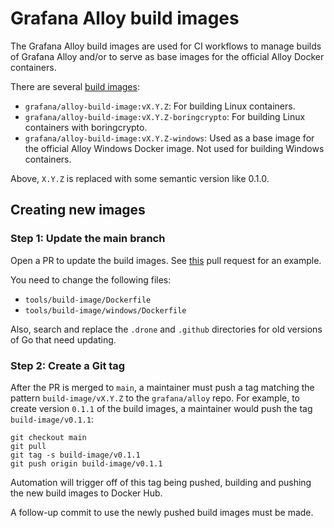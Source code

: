 # Grafana Alloy build images

The Grafana Alloy build images are used for CI workflows to manage builds of Grafana Alloy
and/or to serve as base images for the official Alloy Docker containers.

There are several [build images][alloy-build-image-dockerhub]:

* `grafana/alloy-build-image:vX.Y.Z`: For building Linux containers.
* `grafana/alloy-build-image:vX.Y.Z-boringcrypto`: For building Linux containers with boringcrypto.
* `grafana/alloy-build-image:vX.Y.Z-windows`: Used as a base image for the official Alloy Windows Docker image. Not used for building Windows containers.

<!-- TODO (ptodev): Update the commend above after the GH Actions migration. 
     We will likely want to remove the Windows image entirely and not even use it for a base image. -->

Above, `X.Y.Z` is replaced with some semantic version like 0.1.0.

[alloy-build-image-dockerhub]:https://hub.docker.com/repository/docker/grafana/alloy-build-image/general

## Creating new images

### Step 1: Update the main branch

Open a PR to update the build images. 
See [this][example-pr] pull request for an example.

You need to change the following files:
 * `tools/build-image/Dockerfile`
 * `tools/build-image/windows/Dockerfile`

Also, search and replace the `.drone` and `.github` directories for old versions of Go that need updating.

<!-- TODO (ptodev): Update this link after the GH Actions migrations -->
[example-pr]:https://github.com/grafana/alloy/pull/1241

### Step 2: Create a Git tag

After the PR is merged to `main`, a maintainer must push a tag matching the pattern 
`build-image/vX.Y.Z` to the `grafana/alloy` repo. 
For example, to create version `0.1.1` of the build images,
a maintainer would push the tag `build-image/v0.1.1`:

```
git checkout main
git pull
git tag -s build-image/v0.1.1
git push origin build-image/v0.1.1
```

Automation will trigger off of this tag being pushed, 
building and pushing the new build images to Docker Hub.

A follow-up commit to use the newly pushed build images must be made.

<!-- TODO (ptodev): Add a link to an example PR for this follow-up commit -->
